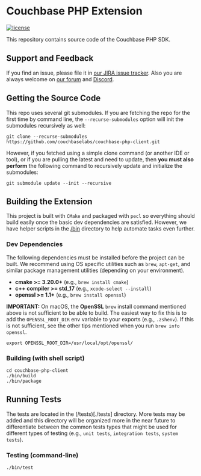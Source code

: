 # Couchbase PHP Extension

[![license](https://img.shields.io/github/license/couchbaselabs/couchbase-php-client?color=brightgreen)](https://opensource.org/licenses/Apache-2.0)

This repository contains source code of the Couchbase PHP SDK. 

## Support and Feedback

If you find an issue, please file it in [our JIRA issue tracker](https://couchbase.com/issues/browse/PCBC). Also you are
always welcome on [our forum](https://forums.couchbase.com/c/php-sdk) and [Discord](https://discord.com/invite/sQ5qbPZuTh).


## Getting the Source Code

This repo uses several git submodules. If you are fetching the repo for the first time by command line, the
`--recurse-submodules` option will init the submodules recursively as well:
```shell
git clone --recurse-submodules https://github.com/couchbaselabs/couchbase-php-client.git
```

However, if you fetched using a simple clone command (or another IDE or tool), or if you are pulling the latest and need to update, then **you must also perform** the following command to recursively update and initialize the submodules:
```shell
git submodule update --init --recursive
```


## Building the Extension

This project is built with `CMake` and packaged with `pecl` so everything should build easily once the basic dev dependencies are satisfied. However, we have helper scripts in the [/bin](./bin) directory to help automate tasks even further.

### Dev Dependencies

The following dependencies must be installed before the project can be built. We recommend using OS specific utilities
such as `brew`, `apt-get`, and similar package management utilities (depending on your environment).
- **cmake >= 3.20.0+** (e.g., `brew install cmake`)
- **c++ compiler >= std_17** (e.g., `xcode-select --install`)
- **openssl >= 1.1+** (e.g., `brew install openssl`)

**IMPORTANT:** On macOS, the **OpenSSL** `brew` install command mentioned above is not sufficient to be able to build. The easiest way to fix this is to add the `OPENSSL_ROOT_DIR` env variable to your exports (e.g., `.zshenv`). If this is not sufficient, see the other tips mentioned when you run `brew info openssl`.
```shell
export OPENSSL_ROOT_DIR=/usr/local/opt/openssl/
```

### Building (with shell script)
```shell
cd couchbase-php-client
./bin/build
./bin/package
```


## Running Tests

The tests are located in the (/tests)[./tests] directory. More tests may be added and this directory will be organized more in the near future to differentiate between the common tests types that might be used for different types of testing (e.g., `unit tests`, `integration tests`, `system tests`).

### Testing (command-line)
```shell
./bin/test
```
